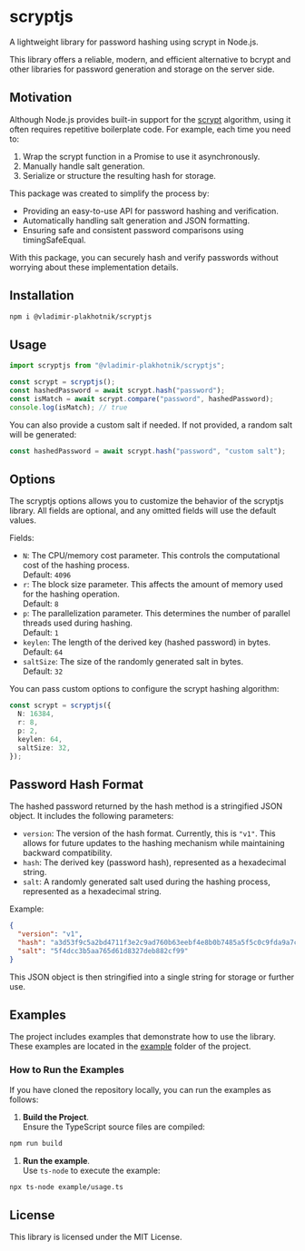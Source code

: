 # scryptjs

A lightweight library for password hashing using scrypt in Node.js.

This library offers a reliable, modern, and efficient alternative to bcrypt and other libraries for password generation and storage on the server side.

## Motivation

Although Node.js provides built-in support for the [scrypt](https://nodejs.org/api/crypto.html#cryptoscryptpassword-salt-keylen-options-callback) algorithm, using it often requires repetitive boilerplate code. For example, each time you need to:

1. Wrap the scrypt function in a Promise to use it asynchronously.
2. Manually handle salt generation.
3. Serialize or structure the resulting hash for storage.

This package was created to simplify the process by:

- Providing an easy-to-use API for password hashing and verification.
- Automatically handling salt generation and JSON formatting.
- Ensuring safe and consistent password comparisons using timingSafeEqual.

With this package, you can securely hash and verify passwords without worrying about these implementation details.

## Installation

```bash
npm i @vladimir-plakhotnik/scryptjs
```

## Usage

```typescript
import scryptjs from "@vladimir-plakhotnik/scryptjs";

const scrypt = scryptjs();
const hashedPassword = await scrypt.hash("password");
const isMatch = await scrypt.compare("password", hashedPassword);
console.log(isMatch); // true
```

You can also provide a custom salt if needed. If not provided, a random salt will be generated:

```typescript
const hashedPassword = await scrypt.hash("password", "custom salt");
```

## Options

The scryptjs options allows you to customize the behavior of the scryptjs library. All fields are optional, and any omitted fields will use the default values.

Fields:

- `N`: The CPU/memory cost parameter. This controls the computational cost of the hashing process.<br>Default: `4096`
- `r`: The block size parameter. This affects the amount of memory used for the hashing operation.<br>Default: `8`
- `p`: The parallelization parameter. This determines the number of parallel threads used during hashing.<br>Default: `1`
- `keylen`: The length of the derived key (hashed password) in bytes.<br>Default: `64`
- `saltSize`: The size of the randomly generated salt in bytes.<br>Default: `32`

You can pass custom options to configure the scrypt hashing algorithm:

```typescript
const scrypt = scryptjs({
  N: 16384,
  r: 8,
  p: 2,
  keylen: 64,
  saltSize: 32,
});
```

## Password Hash Format

The hashed password returned by the hash method is a stringified JSON object. It includes the following parameters:

- `version`: The version of the hash format. Currently, this is `"v1"`. This allows for future updates to the hashing mechanism while maintaining backward compatibility.
- `hash`: The derived key (password hash), represented as a hexadecimal string.
- `salt`: A randomly generated salt used during the hashing process, represented as a hexadecimal string.

Example:

```json
{
  "version": "v1",
  "hash": "a3d53f9c5a2bd4711f3e2c9ad760b63eebf4e8b0b7485a5f5c0c9fda9a7c7b5b",
  "salt": "5f4dcc3b5aa765d61d8327deb882cf99"
}
```

This JSON object is then stringified into a single string for storage or further use.

## Examples

The project includes examples that demonstrate how to use the library. These examples are located in the [example](https://github.com/vladimir-plakhotnik/scryptjs/tree/main/example) folder of the project.

### How to Run the Examples

If you have cloned the repository locally, you can run the examples as follows:

1. **Build the Project**.<br>Ensure the TypeScript source files are compiled:

```bash
npm run build
```

1. **Run the example**.<br>Use `ts-node` to execute the example:

```bash
npx ts-node example/usage.ts
```

## License

This library is licensed under the MIT License.
